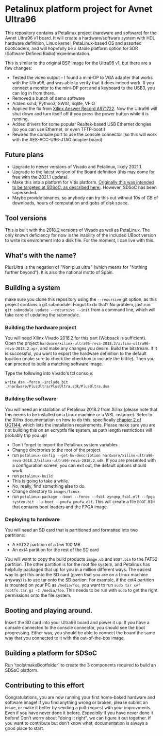 # Petalinux platform project for Avnet Ultra96
This repository contains a Petalinux project (hardware and software) for the Avnet Ultra96 v1 board. 
It will create a hardware/software system with HDL hardware definition, Linux kernel, PetaLinux-based OS and assorted bootloaders, and will hopefully be a stable platform option for SDR (Software Defined Radio) experimentation.

This is similar to the original BSP image for the Ultra96 v1, but there are a few changes:

 * Tested the video output - I found a mini-DP to VGA adapter that works with the
   Ultra96, and was able to verify that it does indeed work. If you connect a 
   monitor to the mini-DP port and a keyboard to the USB3, you can log in from there.
* Removed a bunch of demo software
* Added sshd, Python3, SWIG, Sqlite, VFIO
* Applied the fix from [Xilinx Answer Record AR71722](https://www.xilinx.com/support/answers/71722.html). Now the Ultra96 will shut down and turn itself off if you press the power button while it is running.
* Added drivers for some popular Realtek-based USB Ethernet dongles (so you can use Ethernet, or even TFTP-boot!)
* Rewired the console port to use the console connector (so this will work with the AES-ACC-U96-JTAG adapter board)

## Future plans
* Upgrade to newer versions of Vivado and Petalinux, likely 2021.1. 
* Upgrade to the latest version of the Board definition (this may come for free with the 2021.1 update).
* Make this into a platform for Vitis platform. [Originally this was intended to be targeted at SDSoC, as described here:](https://www.hackster.io/anujvaishnav20/building-custom-sdsoc-platform-with-petalinux-268bfd). However, SDSoC has been superseded.
* Maybe provide binaries, so anybody can try this out without 10s of GB of downloads, hours of computation and gobs of disk space.

## Tool versions
This is built with the 2018.2 versions of Vivado as well as PetaLinux.  The only known deficiency for now is the 
inability of the included UBoot version to write its environment into a disk file. For 
the moment, I can live with this.

## What's with the name?
PlusUltra is the negation of "Non plus ultra" (which means for "Nothing further beyond"). It is also the national motto of Spain.

## Building a system
make sure you clone this repository using the `--recursive` git option, as this project contains a git submodule. Forgot to do that? No problem, just run `git submodule update --recursive --init` from a command line, which will take care of updating the submodule.

### Building the hardware project
You will need Xilinx Vivado 2018.2 for this part (Webpack is sufficient). Open the project `hardware/xilinx-ultra96-reva-2018.2/xilinx-ultra96-reva-2018.2.xpr`, and make any changes you desire. Build the bitstream. If it is successful, you want to export the hardware definition to the default location (make sure to check the checkbox to include the bitfile). Then you can proceed to build a matching software image.

Type the following into Vivado's tcl console:

```
write_dsa -force -include_bit ./hardware/PlusUltra/PlusUltra.sdk/PlusUltra.dsa
```

### Building the software
You will need an installation of Petalinux 2018.2 from Xilinx (please note that this needs to be installed on a Linux machine or a WSL instance). Refer to the Xilinx documentation on how to do this, specifically [chapter 2 of UG1144](https://www.xilinx.com/support/documentation/sw_manuals/xilinx2018_2/ug1144-petalinux-tools-reference-guide.pdf#G4.364401), which lists the installation requirements.
Please make sure you are not building this on an ecryptfs file system, as path length restrictions will probably trip you up!

* Don't forget to import the Petalinux system variables
* Change directories to the root of the project
* run `petalinux-config --get-hw-description hardware/xilinx-ultra96-reva-2018.2/xilinx-ultra96-reva-2018.2.sdk`. If you are presented with a configuration screen, you can exit out, the default options should work.
* run `petalinux-build`
* This is going to take a while.
* No, really, find something else to do.
* Change directory to `images/linux`
* run `petalinux-package --boot --force --fsbl zynqmp_fsbl.elf --fpga system.bit --u-boot --pmufw pmufw.elf`. This will create a file `BOOT.BIN` that contains boot loaders and the FPGA image.

### Deploying to hardware
You will need an SD card that is partitioned and formatted into two partitions:
* A FAT32 partition of a few 100 MB
* An ext4 partition for the rest of the SD card

You will want to copy the build products `image.ub` and `BOOT.bin` to the FAT32 partition. The other partition is for the root file system, and Petalinux has helpfully packaged that up for you in a million different ways. The easiest way to get this onto the SD card (given that you are on a Linux machine anyway) is to use tar onto the SD partion. For example, if the ext4 partition is mounted on your PC as `/media/foo`, you want to run `sudo tar xvf rootfs.tar.gz -C /media/foo`. This needs to be run with `sudo` to get the right permissions onto the file system.

## Booting and playing around.
Insert the SD card into your Ultra96 board and power it up. If you have a console connected to the console connector, you should see the boot progressing. Either way, you should be able to connect the board the same way that you connected to it with the out-of-the-box image.

## Building a platform for SDSoC
Run 'tools\makeBootfolder` to create the 3 components required to build an SDSoC platform.

## Contributing to this effort
Congratulations, you are now running your first home-baked hardware and software image! If you find anything wrong or broken, please submit an issue, or make it better by sending a pull-request with your improvments. Even if you have never done it before. *Especially* if you have never done it before! Don't worry about "doing it right", we can figure it out together. 
If you want to contribute but don't know what, documentation is always a good place to start.
